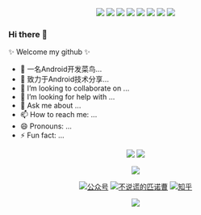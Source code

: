 <p align="center">
<img src="https://img.shields.io/badge/-Android-black?style=flat-square&logo=Android"/>
<img src="https://img.shields.io/badge/-Java-black?style=flat-square&logo=java"/>
<img src="https://img.shields.io/badge/-Kotlin-black?style=flat-square&logo=Kotlin"/>
<img src="https://img.shields.io/badge/-Jetpack-black?style=flat-square&logo=jetpack"/>
<img src="https://img.shields.io/badge/-Gradle-black?style=flat-square&logo=gradle"/>
<img src="https://img.shields.io/badge/-Google-black?style=flat-square&logo=google"/>
<img src="https://img.shields.io/badge/-NDK-black?style=flat-square&logo=NDK"/>
<img src="https://img.shields.io/badge/-GitHub-black?style=flat-square&logo=github"/>
</p>


### Hi there 👋

 ✨ Welcome  my  github ✨ 

- 🔭 一名Android开发菜鸟...
- 🌱 致力于Android技术分享...
- 👯 I’m looking to collaborate on ...
- 🤔 I’m looking for help with ...
- 💬 Ask me about ...
- 📫 How to reach me: ...
- 😄 Pronouns: ...
- ⚡ Fun fact: ...


<p align = "center">
<img  src="https://github-readme-stats.vercel.app/api?username=WngYilei&show_icons=true&theme=radical" />
<img  src="https://github-readme-streak-stats.herokuapp.com/?user=WngYilei&show_icons=true&locale=en&layout=compact&theme=radical&line_height=26" />
</p>
 
<p align = "center">
 <img src="https://activity-graph.herokuapp.com/graph?username=WngYilei&theme=redical">
</p>



<p align="center">
  <a href="#公众号">
   <img src="https://img.shields.io/badge/%E5%85%AC%E4%BC%97%E5%8F%B7-Android%E5%BC%80%E5%8F%91%E9%82%A3%E7%82%B9%E4%BA%8B%E5%84%BF-brightgreen" alt="公众号"></a>
  <a href="https://juejin.cn/user/1091146685882999/posts/">
   <img src="https://img.shields.io/badge/%E6%8E%98%E9%87%91-%E4%B8%8D%E8%AF%B4%E8%B0%8E%E7%9A%84%E5%8C%B9%E8%AF%BA%E6%9B%B9-brightgreen" alt="不说谎的匹诺曹"></a>
  <a href="https://www.zhihu.com/people/wang-yilei-63">
   <img src="https://img.shields.io/badge/%E7%9F%A5%E4%B9%8E-%E4%B8%8D%E8%AF%B4%E8%B0%8E%E7%9A%84%E5%8C%B9%E8%AF%BA%E6%9B%B9-brightgreen" alt="知乎"></a>
</p>
 
<p align = "center">
 <img src="https://user-images.githubusercontent.com/33646116/152627388-645a7681-7440-4f97-a29b-dea29f370219.png">
</p>
